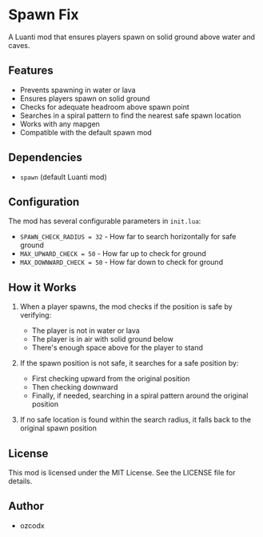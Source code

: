 # Spawn Fix

A Luanti mod that ensures players spawn on solid ground above water and caves.

## Features

- Prevents spawning in water or lava
- Ensures players spawn on solid ground
- Checks for adequate headroom above spawn point
- Searches in a spiral pattern to find the nearest safe spawn location
- Works with any mapgen
- Compatible with the default spawn mod

## Dependencies

- `spawn` (default Luanti mod)

## Configuration

The mod has several configurable parameters in `init.lua`:

- `SPAWN_CHECK_RADIUS = 32` - How far to search horizontally for safe ground
- `MAX_UPWARD_CHECK = 50` - How far up to check for ground
- `MAX_DOWNWARD_CHECK = 50` - How far down to check for ground

## How it Works

1. When a player spawns, the mod checks if the position is safe by verifying:
   - The player is not in water or lava
   - The player is in air with solid ground below
   - There's enough space above for the player to stand

2. If the spawn position is not safe, it searches for a safe position by:
   - First checking upward from the original position
   - Then checking downward
   - Finally, if needed, searching in a spiral pattern around the original position

3. If no safe location is found within the search radius, it falls back to the original spawn position

## License

This mod is licensed under the MIT License. See the LICENSE file for details.

## Author

- ozcodx 